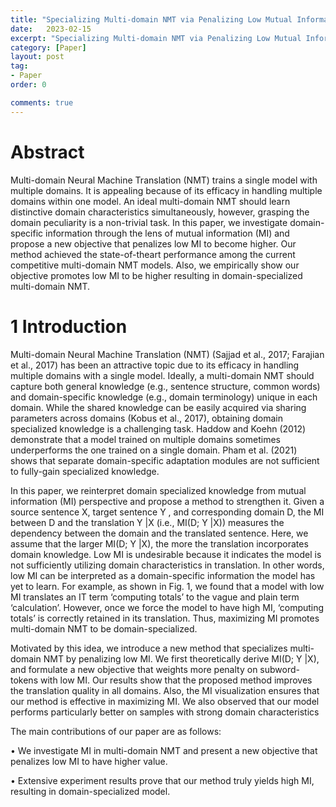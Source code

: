 ```yaml
---
title: "Specializing Multi-domain NMT via Penalizing Low Mutual Information 정리"
date:   2023-02-15
excerpt: "Specializing Multi-domain NMT via Penalizing Low Mutual Information paper review"
category: [Paper]
layout: post
tag:
- Paper
order: 0

comments: true
---
```




# Abstract
Multi-domain Neural Machine Translation
(NMT) trains a single model with multiple domains. It is appealing because of its efficacy in
handling multiple domains within one model.
An ideal multi-domain NMT should learn distinctive domain characteristics simultaneously,
however, grasping the domain peculiarity is
a non-trivial task. In this paper, we investigate domain-specific information through the
lens of mutual information (MI) and propose a
new objective that penalizes low MI to become
higher. Our method achieved the state-of-theart performance among the current competitive multi-domain NMT models. Also, we empirically show our objective promotes low MI
to be higher resulting in domain-specialized
multi-domain NMT.


# 1 Introduction
Multi-domain Neural Machine Translation (NMT)
(Sajjad et al., 2017; Farajian et al., 2017) has been
an attractive topic due to its efficacy in handling
multiple domains with a single model. Ideally,
a multi-domain NMT should capture both general knowledge (e.g., sentence structure, common
words) and domain-specific knowledge (e.g., domain terminology) unique in each domain. While
the shared knowledge can be easily acquired via
sharing parameters across domains (Kobus et al.,
2017), obtaining domain specialized knowledge
is a challenging task. Haddow and Koehn (2012)
demonstrate that a model trained on multiple domains sometimes underperforms the one trained
on a single domain. Pham et al. (2021) shows that
separate domain-specific adaptation modules are
not sufficient to fully-gain specialized knowledge.


In this paper, we reinterpret domain specialized
knowledge from mutual information (MI) perspective and propose a method to strengthen it. Given
a source sentence X, target sentence Y , and corresponding domain D, the MI between D and the
translation Y |X (i.e., MI(D; Y |X)) measures the
dependency between the domain and the translated sentence. Here, we assume that the larger
MI(D; Y |X), the more the translation incorporates
domain knowledge. Low MI is undesirable because
it indicates the model is not sufficiently utilizing domain characteristics in translation. In other words,
low MI can be interpreted as a domain-specific information the model has yet to learn. For example,
as shown in Fig. 1, we found that a model with low
MI translates an IT term ‘computing totals’ to the
vague and plain term ‘calculation’. However, once
we force the model to have high MI, ‘computing
totals’ is correctly retained in its translation. Thus,
maximizing MI promotes multi-domain NMT to
be domain-specialized.


Motivated by this idea, we introduce a new
method that specializes multi-domain NMT by
penalizing low MI. We first theoretically derive
MI(D; Y |X), and formulate a new objective that
weights more penalty on subword-tokens with low
MI. Our results show that the proposed method improves the translation quality in all domains. Also,
the MI visualization ensures that our method is effective in maximizing MI. We also observed that
our model performs particularly better on samples
with strong domain characteristics

The main contributions of our paper are as follows:     

• We investigate MI in multi-domain NMT and
present a new objective that penalizes low MI
to have higher value.   

• Extensive experiment results prove that our
method truly yields high MI, resulting in
domain-specialized model.

